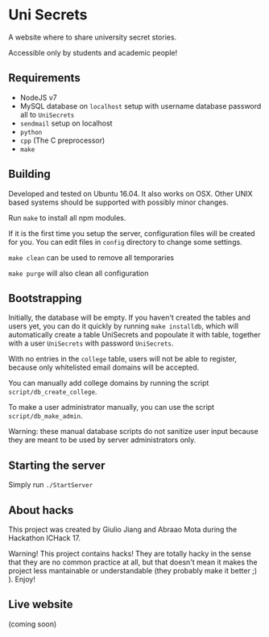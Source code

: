 # Uni Secrets

A website where to share university secret stories.

Accessible only by students and academic people!

## Requirements

* NodeJS v7
* MySQL database on `localhost` setup with username database password all to `UniSecrets`
* `sendmail` setup on localhost
* `python`
* `cpp` (The C preprocessor)
* `make`

## Building

Developed and tested on Ubuntu 16.04. It also works on OSX.
Other UNIX based systems should be supported with possibly minor changes.

Run `make` to install all npm modules.

If it is the first time you setup the server, configuration files will be created for you. You can edit files in `config` directory to change some settings.

`make clean` can be used to remove all temporaries

`make purge` will also clean all configuration

## Bootstrapping

Initially, the database will be empty. If you haven't created the tables and users yet, you can do it quickly by running
`make installdb`, which will automatically create a table UniSecrets and popoulate it with table, together with a user `UniSecrets` with password `UniSecrets`.

With no entries in the `college` table, users will not be able to register, because only whitelisted email domains will be accepted.

You can manually add college domains by running the script `script/db_create_college`.

To make a user administrator manually, you can use the script `script/db_make_admin`.

Warning: these manual database scripts do not sanitize user input because they are meant to be used by server administrators only.

## Starting the server

Simply run `./StartServer`

## About hacks

This project was created by Giulio Jiang and Abraao Mota during the Hackathon ICHack 17.

Warning! This project contains hacks! They are totally hacky in the sense that they are no common practice at all, but that doesn't mean it makes the project less mantainable or understandable (they probably make it better ;) ). Enjoy!

## Live website

(coming soon)
